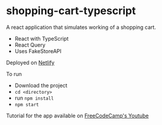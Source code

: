 # shopping-cart-typescript

A react application that simulates working of a shopping cart.

- React with TypeScript
- React Query
- Uses FakeStoreAPI

Deployed on [Netlify](https://ttahm3d.github.io)

To run

- Download the project
- `cd <directory>`
- run `npm install`
- `npm start`

Tutorial for the app available on [FreeCodeCamp's Youtube](https://www.youtube.com/watch?v=sfmL6bGbiN8)
